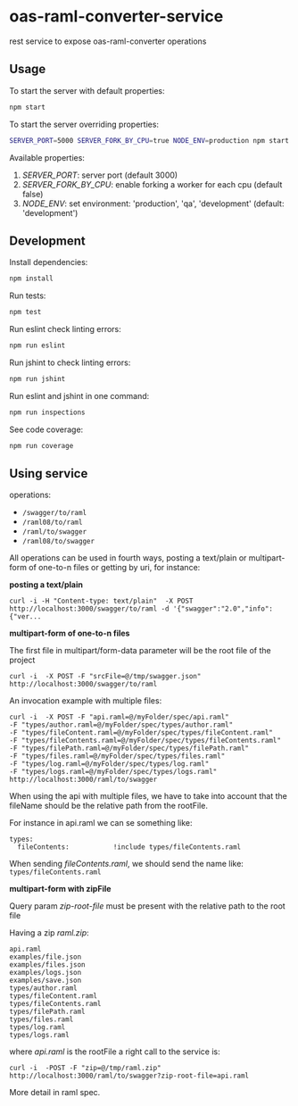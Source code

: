 # oas-raml-converter-service
rest service to expose oas-raml-converter operations

## Usage

To start the server with default properties:
```bash
npm start
```

To start the server overriding properties:
```bash
SERVER_PORT=5000 SERVER_FORK_BY_CPU=true NODE_ENV=production npm start
```

Available properties:

1. *SERVER_PORT*: server port (default 3000)
2. *SERVER_FORK_BY_CPU*: enable forking a worker for each cpu (default false)
3. *NODE_ENV*: set environment: 'production', 'qa', 'development' (default: 'development')


## Development

Install dependencies:
```bash
npm install
```

Run tests:
```bash
npm test
```

Run eslint check linting errors:
```bash
npm run eslint
```

Run jshint to check linting errors:
```bash
npm run jshint
```

Run eslint and jshint in one command:
```bash
npm run inspections
```
 
See code coverage:
```bash
npm run coverage
```


## Using service

operations:

* `/swagger/to/raml`
* `/raml08/to/raml`
* `/raml/to/swagger`
* `/raml08/to/swagger`

All operations can be used in fourth ways, posting a text/plain or multipart-form of one-to-n files or getting by uri, for instance:

**posting a text/plain**
```
curl -i -H "Content-type: text/plain"  -X POST http://localhost:3000/swagger/to/raml -d '{"swagger":"2.0","info":{"ver...
```

**multipart-form of one-to-n files**

The first file in multipart/form-data parameter will be the root file of the project
```
curl -i  -X POST -F "srcFile=@/tmp/swagger.json" http://localhost:3000/swagger/to/raml
```

An invocation example with multiple files:
```
curl -i  -X POST -F "api.raml=@/myFolder/spec/api.raml" 
-F "types/author.raml=@/myFolder/spec/types/author.raml" 
-F "types/fileContent.raml=@/myFolder/spec/types/fileContent.raml" 
-F "types/fileContents.raml=@/myFolder/spec/types/fileContents.raml" 
-F "types/filePath.raml=@/myFolder/spec/types/filePath.raml" 
-F "types/files.raml=@/myFolder/spec/types/files.raml" 
-F "types/log.raml=@/myFolder/spec/types/log.raml"  
-F "types/logs.raml=@/myFolder/spec/types/logs.raml" http://localhost:3000/raml/to/swagger
```

When using the api with multiple files, we have to take into account that the fileName should be the relative path from the rootFile.

For instance in api.raml we can se something like:

```
types:
  fileContents:           !include types/fileContents.raml
```

When sending _fileContents.raml_, we should send the name like: `types/fileContents.raml`


**multipart-form with zipFile**

Query param _zip-root-file_ must be present with the relative path to the root file

Having a zip _raml.zip_: 

```
api.raml
examples/file.json
examples/files.json
examples/logs.json
examples/save.json
types/author.raml
types/fileContent.raml
types/fileContents.raml
types/filePath.raml
types/files.raml
types/log.raml
types/logs.raml
```
where _api.raml_ is the rootFile a right call to the service is:

```
curl -i  -POST -F "zip=@/tmp/raml.zip" http://localhost:3000/raml/to/swagger?zip-root-file=api.raml
```



More detail in raml spec.
